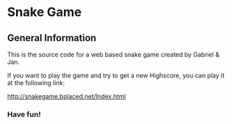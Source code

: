 # Snake Game
## General Information 
This is the source code for a web based snake game created by Gabriel &amp; Jan.

If you want to play the game and try to get a new Highscore, you can play it at the following link:

http://snakegame.bplaced.net/Index.html


### Have fun!